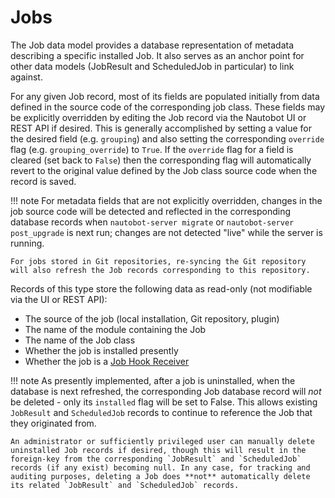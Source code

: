# Jobs

The Job data model provides a database representation of metadata describing a specific installed Job. It also serves as an anchor point for other data models (JobResult and ScheduledJob in particular) to link against.

For any given Job record, most of its fields are populated initially from data defined in the source code of the corresponding job class. These fields may be explicitly overridden by editing the Job record via the Nautobot UI or REST API if desired. This is generally accomplished by setting a value for the desired field (e.g. `grouping`) and also setting the corresponding `override` flag (e.g. `grouping_override`) to `True`. If the `override` flag for a field is cleared (set back to `False`) then the corresponding flag will automatically revert to the original value defined by the Job class source code when the record is saved.

!!! note
    For metadata fields that are not explicitly overridden, changes in the job source code will be detected and reflected in the corresponding database records when `nautobot-server migrate` or `nautobot-server post_upgrade` is next run; changes are not detected "live" while the server is running.

    For jobs stored in Git repositories, re-syncing the Git repository will also refresh the Job records corresponding to this repository.

Records of this type store the following data as read-only (not modifiable via the UI or REST API):

* The source of the job (local installation, Git repository, plugin)
* The name of the module containing the Job
* The name of the Job class
* Whether the job is installed presently
* Whether the job is a [Job Hook Receiver](jobhook.md#job-hook-receivers)

!!! note
    As presently implemented, after a job is uninstalled, when the database is next refreshed, the corresponding Job database record will *not* be deleted - only its `installed` flag will be set to False. This allows existing `JobResult` and `ScheduledJob` records to continue to reference the Job that they originated from.

    An administrator or sufficiently privileged user can manually delete uninstalled Job records if desired, though this will result in the foreign-key from the corresponding `JobResult` and `ScheduledJob` records (if any exist) becoming null. In any case, for tracking and auditing purposes, deleting a Job does **not** automatically delete its related `JobResult` and `ScheduledJob` records.
